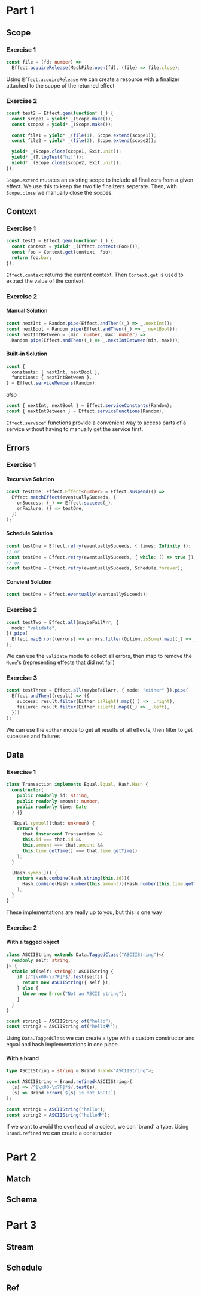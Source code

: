 # Part 1

## Scope

### Exercise 1

```ts
const file = (fd: number) =>
  Effect.acquireRelease(MockFile.open(fd), (file) => file.close);
```

Using `Effect.acquireRelease` we can create a resource with a finalizer attached to the scope of the returned effect

### Exercise 2

```ts
const test2 = Effect.gen(function* (_) {
  const scope1 = yield* _(Scope.make());
  const scope2 = yield* _(Scope.make());

  const file1 = yield* _(file(1), Scope.extend(scope1));
  const file2 = yield* _(file(2), Scope.extend(scope2));

  yield* _(Scope.close(scope1, Exit.unit));
  yield* _(T.logTest("hi!"));
  yield* _(Scope.close(scope2, Exit.unit));
});
```

`Scope.extend` mutates an existing scope to include all finalizers from a given effect. We use this to keep the two file finalizers seperate. Then, with `Scope.close` we manually close the scopes.

## Context

### Exercise 1

```ts
const test1 = Effect.gen(function* (_) {
  const context = yield* _(Effect.context<Foo>());
  const foo = Context.get(context, Foo);
  return foo.bar;
});
```

`Effect.context` returns the current context. Then `Context.get` is used to extract the value of the context.

### Exercise 2

#### Manual Solution

```ts
const nextInt = Random.pipe(Effect.andThen((_) => _.nextInt));
const nextBool = Random.pipe(Effect.andThen((_) => _.nextBool));
const nextIntBetween = (min: number, max: number) =>
  Random.pipe(Effect.andThen((_) => _.nextIntBetween(min, max)));
```

#### Built-in Solution

```ts
const {
  constants: { nextInt, nextBool },
  functions: { nextIntBetween },
} = Effect.serviceMembers(Random);
```

_also_

```ts
const { nextInt, nextBool } = Effect.serviceConstants(Random);
const { nextIntBetween } = Effect.serviceFunctions(Random);
```

`Effect.service*` functions provide a convenient way to access parts of a service without having to manually get the service first.

## Errors

### Exercise 1

#### Recursive Solution

```ts
const testOne: Effect.Effect<number> = Effect.suspend(() =>
  Effect.matchEffect(eventuallySuceeds, {
    onSuccess: (_) => Effect.succeed(_),
    onFailure: () => testOne,
  })
);
```

#### Schedule Solution

```ts
const testOne = Effect.retry(eventuallySuceeds, { times: Infinity });
// or
const testOne = Effect.retry(eventuallySuceeds, { while: () => true });
// or
const testOne = Effect.retry(eventuallySuceeds, Schedule.forever);
```

#### Convient Solution

```ts
const testOne = Effect.eventually(eventuallySuceeds);
```

### Exercise 2

```ts
const testTwo = Effect.all(maybeFailArr, {
  mode: "validate",
}).pipe(
  Effect.mapError((errors) => errors.filter(Option.isSome).map((_) => _.value))
);
```

We can use the `validate` mode to collect all errors, then map to remove the `None`'s (representing effects that did not fail)

### Exercise 3

```ts
const testThree = Effect.all(maybeFailArr, { mode: "either" }).pipe(
  Effect.andThen((result) => ({
    success: result.filter(Either.isRight).map((_) => _.right),
    failure: result.filter(Either.isLeft).map((_) => _.left),
  }))
);
```

We can use the `either` mode to get all results of all effects, then filter to get sucesses and failures

## Data

### Exercise 1

```ts
class Transaction implements Equal.Equal, Hash.Hash {
  constructor(
    public readonly id: string,
    public readonly amount: number,
    public readonly time: Date
  ) {}

  [Equal.symbol](that: unknown) {
    return (
      that instanceof Transaction &&
      this.id === that.id &&
      this.amount === that.amount &&
      this.time.getTime() === that.time.getTime()
    );
  }

  [Hash.symbol]() {
    return Hash.combine(Hash.string(this.id))(
      Hash.combine(Hash.number(this.amount))(Hash.number(this.time.getTime()))
    );
  }
}
```

These implementations are really up to you, but this is one way

### Exercise 2

#### With a tagged object

```ts
class ASCIIString extends Data.TaggedClass("ASCIIString")<{
  readonly self: string;
}> {
  static of(self: string): ASCIIString {
    if (/^[\x00-\x7F]*$/.test(self)) {
      return new ASCIIString({ self });
    } else {
      throw new Error("Not an ASCII string");
    }
  }
}

const string1 = ASCIIString.of("hello");
const string2 = ASCIIString.of("hello🌍");
```

Using `Data.TaggedClass` we can create a type with a custom constructor and equal and hash implementations in one place.

#### With a brand

```ts
type ASCIIString = string & Brand.Brand<"ASCIIString">;

const ASCIIString = Brand.refined<ASCIIString>(
  (s) => /^[\x00-\x7F]*$/.test(s),
  (s) => Brand.error(`${s} is not ASCII`)
);

const string1 = ASCIIString("hello");
const string2 = ASCIIString("hello🌍");
```

If we want to avoid the overhead of a object, we can 'brand' a type. Using `Brand.refined` we can create a constructor

# Part 2

## Match

## Schema

# Part 3

## Stream

## Schedule

## Ref
